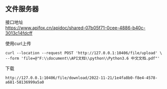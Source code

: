 ## 文件服务器
接口地址  
https://www.apifox.cn/apidoc/shared-07b05f71-0cee-4886-b40c-3013c14fdcff

使用curl上传
```shell
curl --location --request POST 'http://127.0.0.1:10406/file/upload' \
--form 'file=@"F:\\document\\API文档\\python\\Python3.6 中文文档.pdf"'
```
下载
```shell
http://127.0.0.1:10406/file/download/2022-11-21/1e4fa8b0-f8e4-4578-a681-58136999a5a0
```